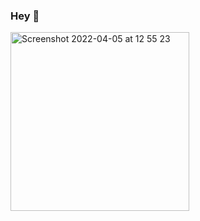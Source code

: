 ### Hey 👋
<img width="286" alt="Screenshot 2022-04-05 at 12 55 23" src="https://user-images.githubusercontent.com/87764103/161700870-374e4a42-8a7b-4254-b326-1e3c254224ba.png">
